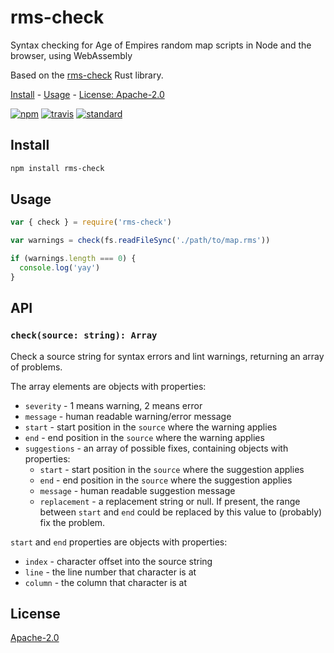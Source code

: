 # rms-check

Syntax checking for Age of Empires random map scripts in Node and the browser, using WebAssembly

Based on the [rms-check](https://github.com/goto-bus-stop/rms-check) Rust library.

[Install](#install) - [Usage](#usage) - [License: Apache-2.0](#license)

[![npm][npm-image]][npm-url]
[![travis][travis-image]][travis-url]
[![standard][standard-image]][standard-url]

[npm-image]: https://img.shields.io/npm/v/rms-check.svg?style=flat-square
[npm-url]: https://www.npmjs.com/package/rms-check
[travis-image]: https://img.shields.io/travis/com/goto-bus-stop/rms-check-js.svg?style=flat-square
[travis-url]: https://travis-ci.com/goto-bus-stop/rms-check-js
[standard-image]: https://img.shields.io/badge/code%20style-standard-brightgreen.svg?style=flat-square
[standard-url]: http://npm.im/standard

## Install

```bash
npm install rms-check
```

## Usage

```js
var { check } = require('rms-check')

var warnings = check(fs.readFileSync('./path/to/map.rms'))

if (warnings.length === 0) {
  console.log('yay')
}
```

## API

### `check(source: string): Array`

Check a source string for syntax errors and lint warnings, returning an array of problems.

The array elements are objects with properties:

 - `severity` - 1 means warning, 2 means error
 - `message` - human readable warning/error message
 - `start` - start position in the `source` where the warning applies
 - `end` - end position in the `source` where the warning applies
 - `suggestions` - an array of possible fixes, containing objects with properties:
   - `start` - start position in the `source` where the suggestion applies
   - `end` - end position in the `source` where the suggestion applies
   - `message` - human readable suggestion message
   - `replacement` - a replacement string or null. If present, the range between `start` and `end` could be replaced by this value to (probably) fix the problem.

`start` and `end` properties are objects with properties:

 - `index` - character offset into the source string
 - `line` - the line number that character is at
 - `column` - the column that character is at

## License

[Apache-2.0](LICENSE.md)
